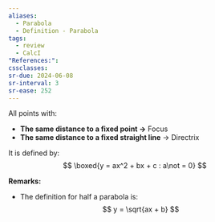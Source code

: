 ```yaml
---
aliases:
  - Parabola
  - Definition - Parabola
tags:
  - review
  - CalcI
"References:": 
cssclasses:
sr-due: 2024-06-08
sr-interval: 3
sr-ease: 252
---
```

All points with: 
+ **The same distance to a fixed point →** Focus
+ **The same distance to a fixed straight line** → Directrix

It is defined by: 
$$
\boxed{y = ax^2 + bx + c : a\not = 0}
$$

**Remarks:**
+ The definition for half a parabola is: 
$$
y = \sqrt{ax + b}
$$

